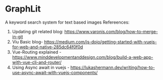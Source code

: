 # GraphLit
A keyword search system for text based images
Refereences:

1. Updating git related blog: https://www.varonis.com/blog/how-to-merge-in-git
2. Viu Basic blog- https://medium.com/js-dojo/getting-started-with-vuejs-for-web-and-native-285dc64f0f0d
3. Vue-Routing explained - https://www.minddevelopmentanddesign.com/blog/build-a-web-app-with-vue-cli-and-router/
4. Using Async await in vuejs - https://lukashermann.dev/writing/how-to-use-async-await-with-vuejs-components/
